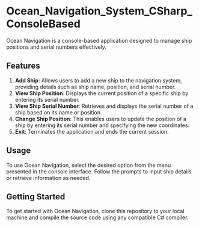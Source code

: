 # Ocean_Navigation_System_CSharp_ConsoleBased
Ocean Navigation is a console-based application designed to manage ship positions and serial numbers effectively.

## Features

1. **Add Ship**: Allows users to add a new ship to the navigation system, providing details such as ship name, position, and serial number.
2. **View Ship Position**: Displays the current position of a specific ship by entering its serial number.
3. **View Ship Serial Number**: Retrieves and displays the serial number of a ship based on its name or position.
4. **Change Ship Position**: This enables users to update the position of a ship by entering its serial number and specifying the new coordinates.
5. **Exit**: Terminates the application and ends the current session.

## Usage

To use Ocean Navigation, select the desired option from the menu presented in the console interface. Follow the prompts to input ship details or retrieve information as needed.

## Getting Started

To get started with Ocean Navigation, clone this repository to your local machine and compile the source code using any compatible C# compiler.
